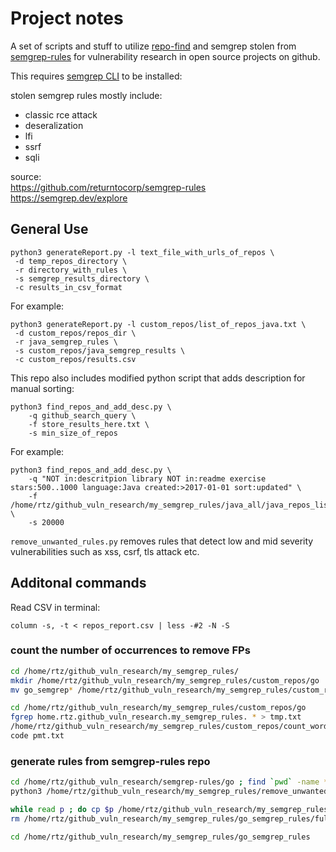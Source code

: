 # Project notes
A set of scripts and stuff to utilize [repo-find](https://github.com/jkob-sec/repo-find) and semgrep stolen from [semgrep-rules](https://github.com/returntocorp/semgrep-rules) for vulnerability research in  open source projects on github. 

This requires [semgrep CLI](https://semgrep.dev/docs/getting-started/) to be installed:

stolen semgrep rules mostly include:
- classic rce attack
- deseralization
- lfi
- ssrf
- sqli

source: \
https://github.com/returntocorp/semgrep-rules \
https://semgrep.dev/explore
## General Use
```console
python3 generateReport.py -l text_file_with_urls_of_repos \
 -d temp_repos_directory \
 -r directory_with_rules \
 -s semgrep_results_directory \
 -c results_in_csv_format
```

For example: 
```console
python3 generateReport.py -l custom_repos/list_of_repos_java.txt \ 
 -d custom_repos/repos_dir \
 -r java_semgrep_rules \
 -s custom_repos/java_semgrep_results \
 -c custom_repos/results.csv
```

This repo also includes modified python script that adds description for manual sorting:
```console
python3 find_repos_and_add_desc.py \
    -q github_search_query \
    -f store_results_here.txt \
    -s min_size_of_repos
```

For example:
```console
python3 find_repos_and_add_desc.py \
    -q "NOT in:descritpion library NOT in:readme exercise stars:500..1000 language:Java created:>2017-01-01 sort:updated" \
    -f /home/rtz/github_vuln_research/my_semgrep_rules/java_all/java_repos_list_semgrep.txt \
    -s 20000
```

`remove_unwanted_rules.py` removes rules that detect low and mid severity vulnerabilities such as xss, csrf, tls attack etc.

## Additonal commands
Read CSV in terminal:
```
column -s, -t < repos_report.csv | less -#2 -N -S 
```


### count the number of occurrences to remove FPs
```bash
cd /home/rtz/github_vuln_research/my_semgrep_rules/
mkdir /home/rtz/github_vuln_research/my_semgrep_rules/custom_repos/go
mv go_semgrep* /home/rtz/github_vuln_research/my_semgrep_rules/custom_repos/go

cd /home/rtz/github_vuln_research/my_semgrep_rules/custom_repos/go
fgrep home.rtz.github_vuln_research.my_semgrep_rules. * > tmp.txt
/home/rtz/github_vuln_research/my_semgrep_rules/custom_repos/count_words.sh tmp.txt > pmt.txt 
code pmt.txt
```


### generate rules from semgrep-rules repo
```bash
cd /home/rtz/github_vuln_research/semgrep-rules/go ; find `pwd` -name *.yaml  | tee /home/rtz/github_vuln_research/my_semgrep_rules/go_semgrep_rules/full_list.txt > /dev/null
python3 /home/rtz/github_vuln_research/my_semgrep_rules/remove_unwanted_rules.py /home/rtz/github_vuln_research/my_semgrep_rules/go_semgrep_rules/full_list.txt | tee /home/rtz/github_vuln_research/my_semgrep_rules/go_semgrep_rules/list.txt  > /dev/null

while read p ; do cp $p /home/rtz/github_vuln_research/my_semgrep_rules/go_semgrep_rules/; done < /home/rtz/github_vuln_research/my_semgrep_rules/go_semgrep_rules/list.txt 
rm /home/rtz/github_vuln_research/my_semgrep_rules/go_semgrep_rules/full_list.txt /home/rtz/github_vuln_research/my_semgrep_rules/go_semgrep_rules/rule_list.txt 

cd /home/rtz/github_vuln_research/my_semgrep_rules/go_semgrep_rules
```

